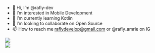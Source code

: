 - 👋 Hi, I’m @rafly-dev
- 👀 I’m interested in Mobile Development
- 🌱 I’m currently learning Kotlin
- 💞️ I’m looking to collaborate on Open Source
- 📫 How to reach me raflydevelop@gmail.com or @rafly_amrie on IG

<div style="width: 100%; justify-content: center;" >
  <img src="https://github-readme-stats.vercel.app/api/top-langs/?username=rafly-amrie&show_icons=true&locale=en&layout=compact&theme=dark" style="align-center">
  </img>
</div>
<div style="width: 100%; justify-content: center;" >
  <img src="https://github-readme-streak-stats.herokuapp.com/?user=rafly-amrie&theme=dark" style="align-center">
  </img>
</div>


<!---
rafly-dev/rafly-dev is a ✨ special ✨ repository because its `README.md` (this file) appears on your GitHub profile.
You can click the Preview link to take a look at your changes.
--->
<!-- <div>
  <img src="https://github-readme-stats.vercel.app/api/top-langs/?username=rafly-dev&show_icons=true&locale=en&layout=compact&theme=dark">
  </img>
</div> -->
